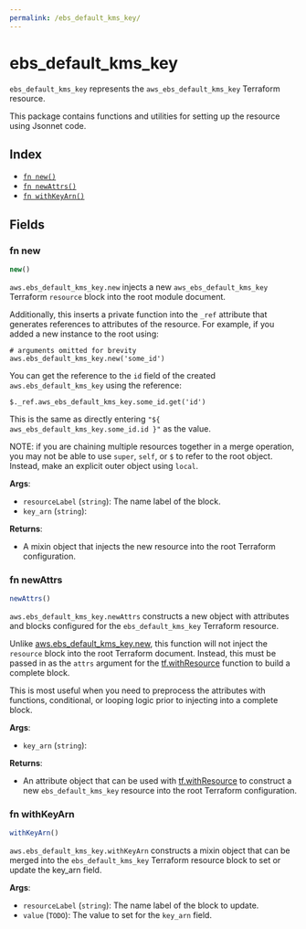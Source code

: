 ```yaml
---
permalink: /ebs_default_kms_key/
---
```


# ebs_default_kms_key

`ebs_default_kms_key` represents the `aws_ebs_default_kms_key` Terraform resource.



This package contains functions and utilities for setting up the resource using Jsonnet code.


## Index

* [`fn new()`](#fn-new)
* [`fn newAttrs()`](#fn-newattrs)
* [`fn withKeyArn()`](#fn-withkeyarn)

## Fields

### fn new

```ts
new()
```


`aws.ebs_default_kms_key.new` injects a new `aws_ebs_default_kms_key` Terraform `resource`
block into the root module document.

Additionally, this inserts a private function into the `_ref` attribute that generates references to attributes of the
resource. For example, if you added a new instance to the root using:

    # arguments omitted for brevity
    aws.ebs_default_kms_key.new('some_id')

You can get the reference to the `id` field of the created `aws.ebs_default_kms_key` using the reference:

    $._ref.aws_ebs_default_kms_key.some_id.get('id')

This is the same as directly entering `"${ aws_ebs_default_kms_key.some_id.id }"` as the value.

NOTE: if you are chaining multiple resources together in a merge operation, you may not be able to use `super`, `self`,
or `$` to refer to the root object. Instead, make an explicit outer object using `local`.

**Args**:
  - `resourceLabel` (`string`): The name label of the block.
  - `key_arn` (`string`): 

**Returns**:
- A mixin object that injects the new resource into the root Terraform configuration.


### fn newAttrs

```ts
newAttrs()
```


`aws.ebs_default_kms_key.newAttrs` constructs a new object with attributes and blocks configured for the `ebs_default_kms_key`
Terraform resource.

Unlike [aws.ebs_default_kms_key.new](#fn-ebsdefaultkmskeynew), this function will not inject the `resource`
block into the root Terraform document. Instead, this must be passed in as the `attrs` argument for the
[tf.withResource](https://github.com/tf-libsonnet/core/tree/main/docs#fn-withresource) function to build a complete block.

This is most useful when you need to preprocess the attributes with functions, conditional, or looping logic prior to
injecting into a complete block.

**Args**:
  - `key_arn` (`string`): 

**Returns**:
  - An attribute object that can be used with [tf.withResource](https://github.com/tf-libsonnet/core/tree/main/docs#fn-withresource) to construct a new `ebs_default_kms_key` resource into the root Terraform configuration.


### fn withKeyArn

```ts
withKeyArn()
```

`aws.ebs_default_kms_key.withKeyArn` constructs a mixin object that can be merged into the `ebs_default_kms_key`
Terraform resource block to set or update the key_arn field.



**Args**:
  - `resourceLabel` (`string`): The name label of the block to update.
  - `value` (`TODO`): The value to set for the `key_arn` field.
